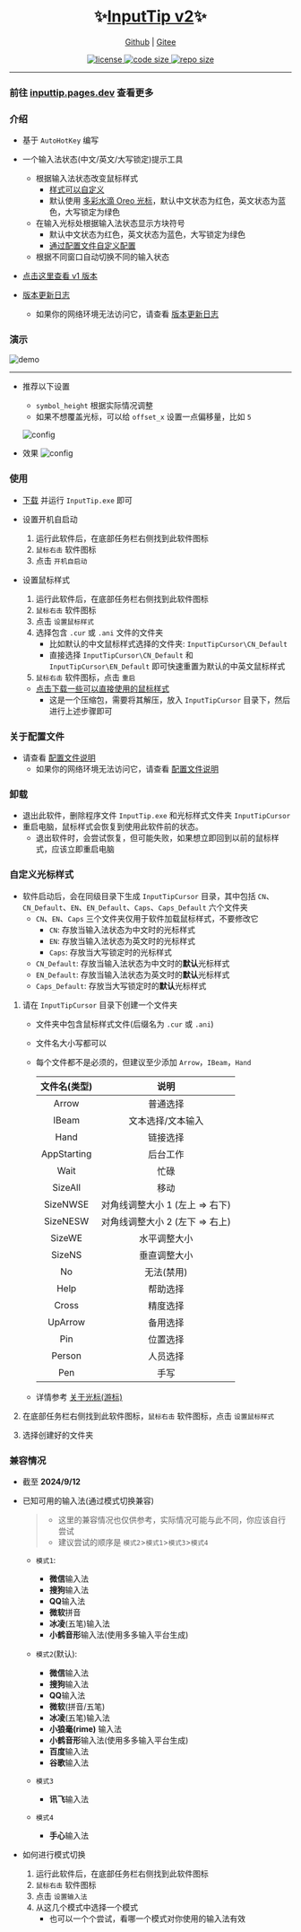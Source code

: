 <p align="center">
  <h1 align="center">✨<a href="https://inputtip.pages.dev/">InputTip v2</a>✨</h1>
</p>

<p align="center">
    <a href="https://github.com/abgox/InputTip">Github</a> |
    <a href="https://gitee.com/abgox/InputTip">Gitee</a>
</p>

<p align="center">
    <a href="https://github.com/abgox/InputTip/blob/main/LICENSE">
        <img src="https://img.shields.io/github/license/abgox/InputTip" alt="license" />
    </a>
    <a href="https://img.shields.io/github/languages/code-size/abgox/InputTip.svg">
        <img src="https://img.shields.io/github/languages/code-size/abgox/InputTip.svg" alt="code size" />
    </a>
    <a href="https://img.shields.io/github/repo-size/abgox/InputTip.svg">
        <img src="https://img.shields.io/github/repo-size/abgox/InputTip.svg" alt="repo size" />
    </a>
</p>

---

### 前往 [inputtip.pages.dev](https://inputtip.pages.dev) 查看更多

### 介绍

- 基于 `AutoHotKey` 编写
- 一个输入法状态(中文/英文/大写锁定)提示工具

  - 根据输入法状态改变鼠标样式
    - [样式可以自定义](#自定义光标样式)
    - 默认使用 [多彩水滴 Oreo 光标](https://zhutix.com/ico/oreo-cu)，默认中文状态为红色，英文状态为蓝色，大写锁定为绿色
  - 在输入光标处根据输入法状态显示方块符号
    - 默认中文状态为红色，英文状态为蓝色，大写锁定为绿色
    - [通过配置文件自定义配置](#关于配置文件)
  - 根据不同窗口自动切换不同的输入状态

- [点击这里查看 v1 版本](./src/v1/README.md)

- [版本更新日志](https://inputtip.pages.dev/v2/changelog)
  - 如果你的网络环境无法访问它，请查看 [版本更新日志](./src/v2/CHANGELOG.md)

### 演示

![demo](https://inputtip.pages.dev/releases/v2/demo.gif)

---

- 推荐以下设置

  - `symbol_height` 根据实际情况调整
  - 如果不想覆盖光标，可以给 `offset_x` 设置一点偏移量，比如 `5`

  ![config](https://inputtip.pages.dev/releases/v2/config-demo.png)

- 效果
  ![config](https://inputtip.pages.dev/releases/v2/config-demo.gif)

### 使用

- [下载](https://inputtip.pages.dev/releases/v2/InputTip.exe) 并运行 `InputTip.exe` 即可

- 设置开机自启动

  1. 运行此软件后，在底部任务栏右侧找到此软件图标
  2. `鼠标右击` 软件图标
  3. 点击 `开机自启动`

- 设置鼠标样式

  1. 运行此软件后，在底部任务栏右侧找到此软件图标
  2. `鼠标右击` 软件图标
  3. 点击 `设置鼠标样式`
  4. 选择包含 `.cur` 或 `.ani` 文件的文件夹
     - 比如默认的中文鼠标样式选择的文件夹: `InputTipCursor\CN_Default`
     - 直接选择 `InputTipCursor\CN_Default` 和 `InputTipCursor\EN_Default` 即可快速重置为默认的中英文鼠标样式
  5. `鼠标右击` 软件图标，点击 `重启`

  - [点击下载一些可以直接使用的鼠标样式](https://inputtip.pages.dev/releases/v2/cursorStyle.zip)
    - 这是一个压缩包，需要将其解压，放入 `InputTipCursor` 目录下，然后进行上述步骤即可

### 关于配置文件

- 请查看 [配置文件说明](https://inputtip.pages.dev/v2/config)
  - 如果你的网络环境无法访问它，请查看 [配置文件说明](./src/v2/config.md)

### 卸载

- 退出此软件，删除程序文件 `InputTip.exe` 和光标样式文件夹 `InputTipCursor`
- 重启电脑，鼠标样式会恢复到使用此软件前的状态。
  - 退出软件时，会尝试恢复，但可能失败，如果想立即回到以前的鼠标样式，应该立即重启电脑

### 自定义光标样式

- 软件启动后，会在同级目录下生成 `InputTipCursor` 目录，其中包括 `CN`、`CN_Default`、`EN`、`EN_Default`、`Caps`、`Caps_Default` 六个文件夹
  - `CN`、`EN`、`Caps` 三个文件夹仅用于软件加载鼠标样式，不要修改它
    - `CN`: 存放当输入法状态为中文时的光标样式
    - `EN`: 存放当输入法状态为英文时的光标样式
    - `Caps`: 存放当大写锁定时的光标样式
  - `CN_Default`: 存放当输入法状态为中文时的**默认**光标样式
  - `EN_Default`: 存放当输入法状态为英文时的**默认**光标样式
  - `Caps_Default`: 存放当大写锁定时的**默认**光标样式

1. 请在 `InputTipCursor` 目录下创建一个文件夹

   - 文件夹中包含鼠标样式文件(后缀名为 `.cur` 或 `.ani`)
   - 文件名大小写都可以
   - 每个文件都不是必须的，但建议至少添加 `Arrow`，`IBeam`，`Hand`

     | 文件名(类型) |              说明               |
     | :----------: | :-----------------------------: |
     |    Arrow     |            普通选择             |
     |    IBeam     |        文本选择/文本输入        |
     |     Hand     |            链接选择             |
     | AppStarting  |            后台工作             |
     |     Wait     |              忙碌               |
     |   SizeAll    |              移动               |
     |   SizeNWSE   | 对角线调整大小 1 (左上 => 右下) |
     |   SizeNESW   | 对角线调整大小 2 (左下 => 右上) |
     |    SizeWE    |          水平调整大小           |
     |    SizeNS    |          垂直调整大小           |
     |      No      |           无法(禁用)            |
     |     Help     |            帮助选择             |
     |    Cross     |            精度选择             |
     |   UpArrow    |            备用选择             |
     |     Pin      |            位置选择             |
     |    Person    |            人员选择             |
     |     Pen      |              手写               |

   - 详情参考 [关于光标(游标)](https://learn.microsoft.com/windows/win32/menurc/about-cursors)

2. 在底部任务栏右侧找到此软件图标，`鼠标右击` 软件图标，点击 `设置鼠标样式`
3. 选择创建好的文件夹

### 兼容情况

- 截至 **2024/9/12**

- 已知可用的输入法(通过模式切换兼容)

  > - 这里的兼容情况也仅供参考，实际情况可能与此不同，你应该自行尝试
  > - 建议尝试的顺序是 `模式2`>`模式1`>`模式3`>`模式4`

  - `模式1`:
    - **微信**输入法
    - **搜狗**输入法
    - **QQ**输入法
    - **微软**拼音
    - **冰凌**(五笔)输入法
    - **小鹤音形**输入法(使用多多输入平台生成)
  - `模式2`(默认):

    - **微信**输入法
    - **搜狗**输入法
    - **QQ**输入法
    - **微软**(拼音/五笔)
    - **冰凌**(五笔)输入法
    - **小狼毫(rime)** 输入法
    - **小鹤音形**输入法(使用多多输入平台生成)
    - **百度**输入法
    - **谷歌**输入法

  - `模式3`
    - **讯飞**输入法
  - `模式4`
    - **手心**输入法

- 如何进行模式切换
  1.  运行此软件后，在底部任务栏右侧找到此软件图标
  2.  `鼠标右击` 软件图标
  3.  点击 `设置输入法`
  4.  从这几个模式中选择一个模式
      - 也可以一个个尝试，看哪一个模式对你使用的输入法有效

